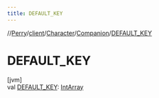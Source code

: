 ```yaml
---
title: DEFAULT_KEY
---
```

//[Perry](../../../../index.html)/[client](../../index.html)/[Character](../index.html)/[Companion](index.html)/[DEFAULT_KEY](-d-e-f-a-u-l-t_-k-e-y.html)



# DEFAULT_KEY



[jvm]\
val [DEFAULT_KEY](-d-e-f-a-u-l-t_-k-e-y.html): [IntArray](https://kotlinlang.org/api/latest/jvm/stdlib/kotlin/-int-array/index.html)




